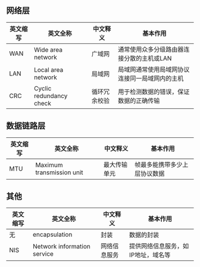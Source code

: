 ## 网络层
|英文缩写|英文全称|中文释义|基本作用
|-------|-------|-------|-------|
|WAN|Wide area network|广域网|通常使用众多分级路由器连接分散的主机或LAN|
|LAN|Local area network|局域网|局域网通常使用局域网协议连接同一局域网内的主机|
|CRC|Cyclic redundancy check|循环冗余校验|用于检测数据的错误，保证数据的正确传输|

## 数据链路层
|英文缩写|英文全称|中文释义|基本作用|
|-------|--------|-------|------|
|MTU|Maximum transmission unit|最大传输单元|帧最多能携带多少上层协议数据|

## 其他
|英文缩写|英文全称|中文释义|基本作用
|-------|-------|-------|-------|
|无|encapsulation|封装|数据的封装|
|NIS|Network information service|网络信息服务|提供网络信息服务，如IP地址，域名等|